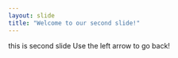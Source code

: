 ```yaml
---
layout: slide
title: "Welcome to our second slide!"
---
```

this is second slide
Use the left arrow to go back!
